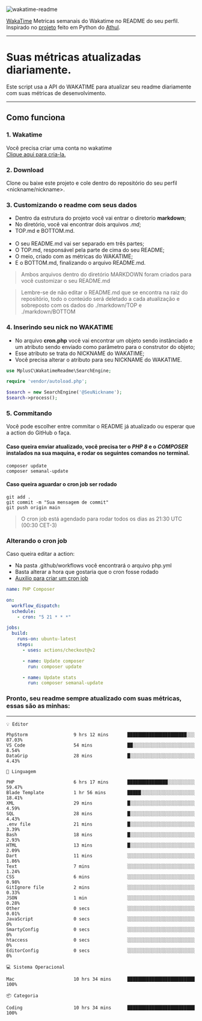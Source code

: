 ![wakatime-readme](https://socialify.git.ci/bymatheus/wakatime-readme/image?description=1&descriptionEditable=M%C3%A9tricas%20semanais%20do%20Wakatime%20no%20seu%20README%20de%20perfil.&font=KoHo&forks=1&language=1&owner=1&pattern=Signal&stargazers=1&theme=Dark)

[WakaTime](https://wakatime.com) Metricas semanais do Wakatime no README do seu perfil. <br>
Inspirado no [projeto](https://github.com/athul/waka-readme) feito em Python do [Athul](https://github.com/athul).
___

# Suas métricas atualizadas diariamente.
Este script usa a API do WAKATIME para atualizar seu readme diariamente com suas métricas de desenvolvimento.

___

## Como funciona

### 1. Wakatime
Você precisa criar uma conta no wakatime <br>
[Clique aqui para cria-la.](https://wakatime.com) 

### 2. Download
Clone ou baixe este projeto e cole dentro do repositório do seu perfil <nickname/nickname>.

### 3. Customizando o readme com seus dados
- Dentro da estrutura do projeto você vai entrar o diretorio **markdown**;  
- No diretório, você vai encontrar dois arquivos *.md*;
- TOP.md e BOTTOM.md.
<br><br>
- O seu README.md vai ser separado em três partes; 
- O TOP.md, responsável pela parte de cima do seu README;
- O meio, criado com as métricas do WAKATIME;
- E o BOTTOM.md, finalizando o arquivo README.md.<br>

> Ambos arquivos dentro do diretório MARKDOWN foram criados para você customizar o seu README.md

> Lembre-se de não editar o README.md que se encontra na raiz do repositório, todo o conteúdo será deletado a cada atualização e sobreposto com os dados do ./markdown/TOP e ./markdown/BOTTOM

### 4. Inserindo seu nick no WAKATIME
- No arquivo **cron.php** você vai encontrar um objeto sendo instânciado e um atributo sendo enviado como parâmetro para o construtor do objeto;
- Esse atributo se trata do NICKNAME do WAKATIME;
- Você precisa alterar o atributo para seu NICKNAME do WAKATIME.

```php
use MplusC\WakatimeReadme\SearchEngine;

require 'vendor/autoload.php';

$search = new SearchEngine('@SeuNickname');
$search->process();
```

### 5. Commitando
Você pode escolher entre commitar o README já atualizado ou esperar que a action do GitHub o faça. <br>

#### Caso queira enviar atualizado, você precisa ter o *PHP 8* e o *COMPOSER* instalados na sua maquina, e rodar os seguintes comandos no terminal.
```composer
composer update
composer semanal-update 
```

#### Caso queira aguardar o cron job ser rodado 
```git 
git add .
git commit -m "Sua mensagem de commit"
git push origin main
```

>O cron job está agendado para rodar todos os dias as 21:30 UTC (00:30 CET-3) 

### Alterando o cron job
Caso queira editar a action:

- Na pasta .github/workflows você encontrará o arquivo php.yml
- Basta alterar a hora que gostaria que o cron fosse rodado
- [Auxilio para criar um cron job](https://crontab.guru)

```yml
name: PHP Composer

on:
  workflow_dispatch:
  schedule:
    - cron: "5 21 * * *"

jobs:
  build:
    runs-on: ubuntu-latest
    steps:
      - uses: actions/checkout@v2

      - name: Update composer
        run: composer update

      - name: Update stats
        run: composer semanal-update
```

### Pronto, seu readme sempre atualizado com suas métricas, essas são as minhas:

___
```text
💡 Editor

PhpStorm                 9 hrs 12 mins       ██████████████████████░░░     87.03%
VS Code                  54 mins             ██░░░░░░░░░░░░░░░░░░░░░░░      8.54%
DataGrip                 28 mins             █░░░░░░░░░░░░░░░░░░░░░░░░      4.43%
```
```text
💬 Linguagem

PHP                      6 hrs 17 mins       ███████████████░░░░░░░░░░     59.47%
Blade Template           1 hr 56 mins        █████░░░░░░░░░░░░░░░░░░░░     18.41%
XML                      29 mins             █░░░░░░░░░░░░░░░░░░░░░░░░      4.59%
SQL                      28 mins             █░░░░░░░░░░░░░░░░░░░░░░░░      4.43%
.env file                21 mins             █░░░░░░░░░░░░░░░░░░░░░░░░      3.39%
Bash                     18 mins             █░░░░░░░░░░░░░░░░░░░░░░░░      2.93%
HTML                     13 mins             █░░░░░░░░░░░░░░░░░░░░░░░░      2.09%
Dart                     11 mins             ░░░░░░░░░░░░░░░░░░░░░░░░░      1.86%
Text                     7 mins              ░░░░░░░░░░░░░░░░░░░░░░░░░      1.24%
CSS                      6 mins              ░░░░░░░░░░░░░░░░░░░░░░░░░      0.98%
GitIgnore file           2 mins              ░░░░░░░░░░░░░░░░░░░░░░░░░      0.33%
JSON                     1 min               ░░░░░░░░░░░░░░░░░░░░░░░░░      0.28%
Other                    0 secs              ░░░░░░░░░░░░░░░░░░░░░░░░░      0.01%
JavaScript               0 secs              ░░░░░░░░░░░░░░░░░░░░░░░░░         0%
SmartyConfig             0 secs              ░░░░░░░░░░░░░░░░░░░░░░░░░         0%
htaccess                 0 secs              ░░░░░░░░░░░░░░░░░░░░░░░░░         0%
EditorConfig             0 secs              ░░░░░░░░░░░░░░░░░░░░░░░░░         0%
```
```text
💻 Sistema Operacional

Mac                      10 hrs 34 mins      █████████████████████████       100%
```
```text
📦 Categoria

Coding                   10 hrs 34 mins      █████████████████████████       100%
```

